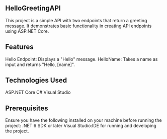 HelloGreetingAPI
-----------------
This project is a simple API with two endpoints that return a greeting message. It demonstrates basic functionality in creating API endpoints using ASP.NET Core.


Features 
----------
Hello Endpoint: Displays a "Hello" message.
HelloName: Takes a name as input and returns "Hello, [name]".


Technologies Used
---------------
ASP.NET Core
C#
Visual Studio


Prerequisites
---------------
Ensure you have the following installed on your machine before running the project:
.NET 6 SDK or later
Visual Studio:IDE for running and developing the project.



